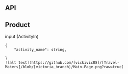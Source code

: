 ## API

## Product
input (ActivityIn)
```
{
    "activity_name": string,

}
![alt text](https://github.com/[vickivic08]/[Travel-Makers]/blob/[victoria_branch]/Main-Page.png?raw=true)
